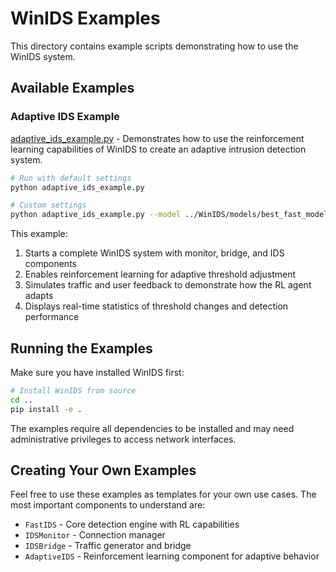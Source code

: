 # WinIDS Examples

This directory contains example scripts demonstrating how to use the WinIDS system.

## Available Examples

### Adaptive IDS Example

[adaptive_ids_example.py](adaptive_ids_example.py) - Demonstrates how to use the reinforcement learning capabilities of WinIDS to create an adaptive intrusion detection system.

```bash
# Run with default settings
python adaptive_ids_example.py

# Custom settings
python adaptive_ids_example.py --model ../WinIDS/models/best_fast_model.h5 --initial-threshold 0.75 --duration 600
```

This example:
1. Starts a complete WinIDS system with monitor, bridge, and IDS components
2. Enables reinforcement learning for adaptive threshold adjustment
3. Simulates traffic and user feedback to demonstrate how the RL agent adapts
4. Displays real-time statistics of threshold changes and detection performance

## Running the Examples

Make sure you have installed WinIDS first:

```bash
# Install WinIDS from source
cd ..
pip install -e .
```

The examples require all dependencies to be installed and may need administrative privileges to access network interfaces.

## Creating Your Own Examples

Feel free to use these examples as templates for your own use cases. The most important components to understand are:

- `FastIDS` - Core detection engine with RL capabilities
- `IDSMonitor` - Connection manager
- `IDSBridge` - Traffic generator and bridge
- `AdaptiveIDS` - Reinforcement learning component for adaptive behavior 